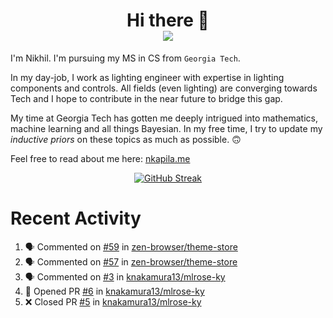 <h1 align="center">Hi there 👋
<div align="center">
  <a href="https://github.com/nkapila6">
    <img src="https://visitcount.itsvg.in/api?id=nkapila6&label=Profile%20Views&color=12&icon=0&pretty=false" />
  </a>
</div></h1>

I'm Nikhil. I'm pursuing my MS in CS from `Georgia Tech`.

In my day-job, I work as lighting engineer with expertise in lighting components and controls. All fields (even lighting) are converging towards Tech and I hope to contribute in the near future to bridge this gap.

My time at Georgia Tech has gotten me deeply intrigued into mathematics, machine learning and all things Bayesian. In my free time, I try to update my *inductive priors* on these topics as much as possible. 🙃

Feel free to read about me here: [nkapila.me](https://nkapila.me)

<div align="center">
<a href="https://git.io/streak-stats"><img src="https://github-readme-streak-stats.herokuapp.com?user=nkapila6&theme=humoris&date_format=j%2Fn%5B%2FY%5D&mode=weekly&hide_current_streak=true" alt="GitHub Streak" /></a>
</div>

# Recent Activity
<!--START_SECTION:activity-->
1. 🗣 Commented on [#59](https://github.com/zen-browser/theme-store/pull/59#issuecomment-2295601621) in [zen-browser/theme-store](https://github.com/zen-browser/theme-store)
2. 🗣 Commented on [#57](https://github.com/zen-browser/theme-store/issues/57#issuecomment-2295358440) in [zen-browser/theme-store](https://github.com/zen-browser/theme-store)
3. 🗣 Commented on [#3](https://github.com/knakamura13/mlrose-ky/issues/3#issuecomment-2295331267) in [knakamura13/mlrose-ky](https://github.com/knakamura13/mlrose-ky)
4. 💪 Opened PR [#6](https://github.com/knakamura13/mlrose-ky/pull/6) in [knakamura13/mlrose-ky](https://github.com/knakamura13/mlrose-ky)
5. ❌ Closed PR [#5](https://github.com/knakamura13/mlrose-ky/pull/5) in [knakamura13/mlrose-ky](https://github.com/knakamura13/mlrose-ky)
<!--END_SECTION:activity-->